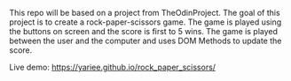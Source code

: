 This repo will be based on a project from TheOdinProject. The goal of this project is to create a rock-paper-scissors game. The game is played using
the buttons on screen and the score is first to 5 wins. The game is played
between the user and the computer and uses DOM Methods to update
the score.


Live demo: https://yariee.github.io/rock_paper_scissors/